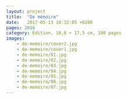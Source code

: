 ```yaml
---
layout: project
title:  "De mémoire"
date:   2017-05-13 10:32:05 +0200
pages: 2016
category: Edition, 10,8 × 17,5 cm, 100 pages
images: 
    - de-memoire/cover2.jpg
    - de-memoire/cover1.jpg
    - de-memoire/01.jpg
    - de-memoire/02.jpg
    - de-memoire/03.jpg
    - de-memoire/04.jpg
    - de-memoire/05.jpg
    - de-memoire/06.jpg
    - de-memoire/07.jpg
---
```

